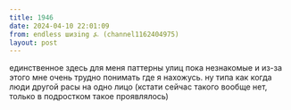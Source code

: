 ```yaml
---
title: 1946
date: 2024-04-10 22:01:09
from: endless шизing ⍼ (channel1162404975)
layout: post
---
```


единственное здесь для меня паттерны улиц пока незнакомые и из-за этого мне очень трудно понимать где я нахожусь. ну типа как когда люди другой расы на одно лицо (кстати сейчас такого вообще нет, только в подростком такое проявлялось)
